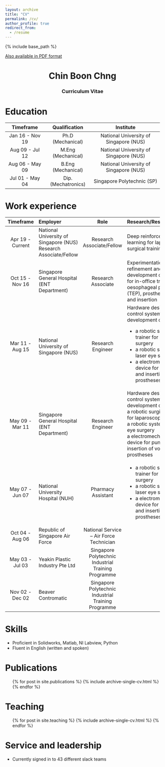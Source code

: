 ```yaml
---
layout: archive
title: "CV"
permalink: /cv/
author_profile: true
redirect_from:
  - /resume
---
```

{% include base_path %}

[Also available in PDF format](http://chngchinboon.github.io/files/paper1.pdf)

<h1 align="center">
Chin Boon Chng
</h1>
<h3 align="center">
Curriculum Vitae
</h3>




Education
======

| Timeframe         | Qualification         | Institute                                 |
| :--------:        |:------:              |:-------:                                 |
| Jan 16 - Nov 19   | Ph.D (Mechanical)    | National University of Singapore (NUS)   |
| Aug 09 - Jul 12   | M.Eng (Mechanical)   | National University of Singapore (NUS)   |
| Aug 06 - May 09   | B.Eng (Mechanical)   | National University of Singapore (NUS)   |
| Jul 01 - May 04   | Dip. (Mechatronics)   | Singapore Polytechnic (SP)               |



Work experience
======

| Timeframe | Employer | Role | Research/Responsibilities |
| :-----:|:---- |:------:  |:-------|
| Apr 19 - Current   | National University of Singapore (NUS)<br>Research Associate/Fellow   | Research Associate/Fellow   | Deep reinforcement learning for laparoscopic surgical training|
| Oct 15 - Nov 16   | Singapore General Hospital (ENT Department)   | Research Associate   | Experimentation, refinement and development of devices for in-office tracheal-oesophageal puncture (TEP), prosthesis sizing and insertion|
| Mar 11 - Aug 15   | National University of Singapore (NUS)   | Research Engineer   | Hardware design and control system development of <br> <ul><li> a robotic surgical trainer for laparoscopic surgery</li><li>a robotic system for laser eye surgery</li><li>a electromechanical device for puncture and insertion of voice prostheses </li></ul>|   
| May 09 - Mar 11   | Singapore General Hospital (ENT Department)   | Research Engineer | Hardware design and control system development of <br> a robotic surgical trainer for laparoscopic surgery <br>  a robotic system for laser eye surgery <br> a electromechanical device for puncture and insertion of voice prostheses|
| May 07 - Jun 07   | National University Hospital (NUH)   | Pharmacy Assistant               | <ul><li> a robotic surgical trainer for laparoscopic surgery</li><li>a robotic system for laser eye surgery</li><li>a electromechanical device for puncture and insertion of voice prostheses </li></ul>|
| Oct 04 - Aug 06   | Republic of Singapore Air Force   | National Service – Air Force Technician                ||
| May 03 - Jul 03   | Yeakin Plastic Industry Pte Ltd   | Singapore Polytechnic Industrial Training Programme               ||
| Nov 02 - Dec 02   | Beaver Contromatic   | Singapore Polytechnic Industrial Training Programme               ||



  
  
Skills
======
* Proficient in Solidworks, Matlab, NI Labview, Python
* Fluent in English (written and spoken)
  
Publications
======
  <ul>{% for post in site.publications %}
    {% include archive-single-cv.html %}
  {% endfor %}</ul>
  
Teaching
======
  <ul>{% for post in site.teaching %}
    {% include archive-single-cv.html %}
  {% endfor %}</ul>
  
Service and leadership
======
* Currently signed in to 43 different slack teams
